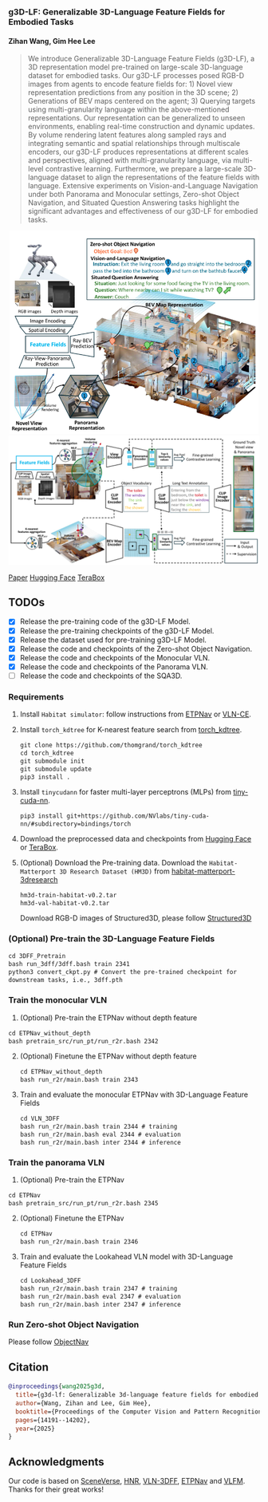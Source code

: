 ### g3D-LF: Generalizable 3D-Language Feature Fields for Embodied Tasks

#### Zihan Wang, Gim Hee Lee

> We introduce Generalizable 3D-Language Feature Fields (g3D-LF), a 3D representation model pre-trained on large-scale 3D-language dataset for embodied tasks. Our g3D-LF processes posed RGB-D images from agents to encode feature fields for: 1) Novel view representation predictions from any position in the 3D scene; 2) Generations of BEV maps centered on the agent; 3) Querying targets using multi-granularity language within the above-mentioned representations. Our representation can be generalized to unseen environments, enabling real-time construction and dynamic updates. By volume rendering latent features along sampled rays and integrating semantic and spatial relationships through multiscale encoders, our g3D-LF produces representations at different scales and perspectives, aligned with multi-granularity language, via multi-level contrastive learning. Furthermore, we prepare a large-scale 3D-language dataset to align the representations of the feature fields with language. Extensive experiments on Vision-and-Language Navigation under both Panorama and Monocular settings, Zero-shot Object Navigation, and Situated Question Answering tasks highlight the significant advantages and effectiveness of our g3D-LF for embodied tasks. 

<div align=center><img src="https://github.com/MrZihan/g3D-LF/blob/main/Figure/introduction.png" width="500px" alt="Figure 1."/></div>

<div align=center><img src="https://github.com/MrZihan/g3D-LF/blob/main/Figure/framework.png" width="700px" alt="Figure 2. "/></div>

[Paper](https://openaccess.thecvf.com/content/CVPR2025/html/Wang_g3D-LF_Generalizable_3D-Language_Feature_Fields_for_Embodied_Tasks_CVPR_2025_paper.html) [Hugging Face](https://huggingface.co/datasets/MrZihanWang/g3D-LF/tree/main)  [TeraBox](https://1024terabox.com/s/1rGWon01qpPZG-ll-TknjGQ)

## TODOs

* [x] Release the pre-training code of the g3D-LF Model.
* [x] Release the pre-training checkpoints of the g3D-LF Model.
* [x] Release the dataset used for pre-training g3D-LF Model.
* [x] Release the code and checkpoints of the Zero-shot Object Navigation.
* [x] Release the code and checkpoints of the Monocular VLN.
* [x] Release the code and checkpoints of the Panorama VLN.
* [ ] Release the code and checkpoints of the SQA3D.

### Requirements

1. Install `Habitat simulator`: follow instructions from [ETPNav](https://github.com/MarSaKi/ETPNav) or [VLN-CE](https://github.com/jacobkrantz/VLN-CE).

2. Install `torch_kdtree` for K-nearest feature search from [torch_kdtree](https://github.com/thomgrand/torch_kdtree).
   
   ```
   git clone https://github.com/thomgrand/torch_kdtree
   cd torch_kdtree
   git submodule init
   git submodule update
   pip3 install .
   ```

3. Install `tinycudann` for faster multi-layer perceptrons (MLPs) from [tiny-cuda-nn](https://github.com/NVlabs/tiny-cuda-nn).
   
   ```
   pip3 install git+https://github.com/NVlabs/tiny-cuda-nn/#subdirectory=bindings/torch
   ```

4. Download the preprocessed data and checkpoints from [Hugging Face](https://huggingface.co/datasets/MrZihanWang/g3D-LF/tree/main) or [TeraBox](https://1024terabox.com/s/1siccQ6fjdnnxAlPe0KB7rg).

5. (Optional) Download the Pre-training data.
    Download the `Habitat-Matterport 3D Research Dataset (HM3D)` from [habitat-matterport-3dresearch](https://github.com/matterport/habitat-matterport-3dresearch)
   
   ```
   hm3d-train-habitat-v0.2.tar
   hm3d-val-habitat-v0.2.tar
   ```
   
    Download RGB-D images of Structured3D, please follow [Structured3D](https://github.com/bertjiazheng/Structured3D)

### (Optional) Pre-train the 3D-Language Feature Fields

```
cd 3DFF_Pretrain
bash run_3dff/3dff.bash train 2341
python3 convert_ckpt.py # Convert the pre-trained checkpoint for downstream tasks, i.e., 3dff.pth
```

### Train the monocular VLN

1. (Optional) Pre-train the ETPNav without depth feature

```
cd ETPNav_without_depth
bash pretrain_src/run_pt/run_r2r.bash 2342
```

2. (Optional) Finetune the ETPNav without depth feature
   
   ```
   cd ETPNav_without_depth
   bash run_r2r/main.bash train 2343
   ```

3. Train and evaluate the monocular ETPNav with 3D-Language Feature Fields
   
   ```
   cd VLN_3DFF
   bash run_r2r/main.bash train 2344 # training
   bash run_r2r/main.bash eval 2344 # evaluation
   bash run_r2r/main.bash inter 2344 # inference
   ```

 ### Train the panorama VLN

1. (Optional) Pre-train the ETPNav

```
cd ETPNav
bash pretrain_src/run_pt/run_r2r.bash 2345
```

2. (Optional) Finetune the ETPNav
   
   ```
   cd ETPNav
   bash run_r2r/main.bash train 2346
   ```

3. Train and evaluate the Lookahead VLN model with 3D-Language Feature Fields
   
   ```
   cd Lookahead_3DFF
   bash run_r2r/main.bash train 2347 # training
   bash run_r2r/main.bash eval 2347 # evaluation
   bash run_r2r/main.bash inter 2347 # inference
   ```

### Run Zero-shot Object Navigation

Please follow [ObjectNav](https://github.com/MrZihan/g3D-LF/blob/main/ObjectNav/README.md)

## Citation

```bibtex
@inproceedings{wang2025g3d,
  title={g3d-lf: Generalizable 3d-language feature fields for embodied tasks},
  author={Wang, Zihan and Lee, Gim Hee},
  booktitle={Proceedings of the Computer Vision and Pattern Recognition Conference},
  pages={14191--14202},
  year={2025}
}
```

## Acknowledgments

Our code is based on [SceneVerse](https://github.com/scene-verse/sceneverse), [HNR](https://github.com/MrZihan/HNR-VLN), [VLN-3DFF](https://github.com/MrZihan/Sim2Real-VLN-3DFF), [ETPNav](https://github.com/MarSaKi/ETPNav) and [VLFM](https://github.com/bdaiinstitute/vlfm). Thanks for their great works!
